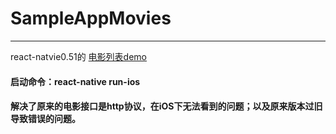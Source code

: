 # SampleAppMovies
---
react-natvie0.51的 [电影列表demo](https://reactnative.cn/docs/0.51/sample-application-movies.html)
#### 启动命令：react-native run-ios
#### 解决了原来的电影接口是http协议，在iOS下无法看到的问题；以及原来版本过旧导致错误的问题。

